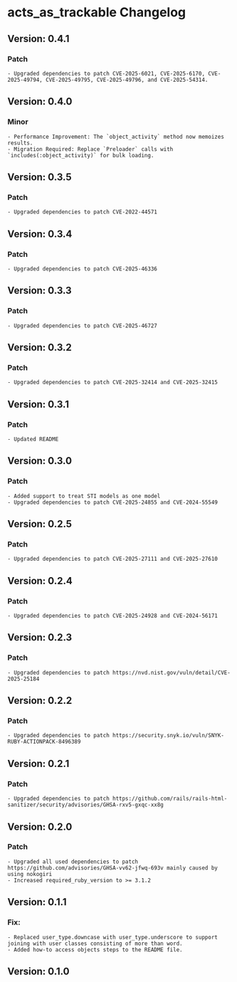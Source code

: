# acts_as_trackable Changelog
## Version: 0.4.1
  ### Patch
    - Upgraded dependencies to patch CVE-2025-6021, CVE-2025-6170, CVE-2025-49794, CVE-2025-49795, CVE-2025-49796, and CVE-2025-54314.
## Version: 0.4.0
  ### Minor
    - Performance Improvement: The `object_activity` method now memoizes results.
    - Migration Required: Replace `Preloader` calls with `includes(:object_activity)` for bulk loading.
## Version: 0.3.5
  ### Patch
    - Upgraded dependencies to patch CVE-2022-44571
## Version: 0.3.4
  ### Patch
    - Upgraded dependencies to patch CVE-2025-46336
## Version: 0.3.3
  ### Patch
    - Upgraded dependencies to patch CVE-2025-46727
## Version: 0.3.2
  ### Patch
    - Upgraded dependencies to patch CVE-2025-32414 and CVE-2025-32415
## Version: 0.3.1
  ### Patch
    - Updated README
## Version: 0.3.0
  ### Patch
    - Added support to treat STI models as one model
    - Upgraded dependencies to patch CVE-2025-24855 and CVE-2024-55549
## Version: 0.2.5
  ### Patch
    - Upgraded dependencies to patch CVE-2025-27111 and CVE-2025-27610
## Version: 0.2.4
  ### Patch
    - Upgraded dependencies to patch CVE-2025-24928 and CVE-2024-56171
## Version: 0.2.3
  ### Patch
    - Upgraded dependencies to patch https://nvd.nist.gov/vuln/detail/CVE-2025-25184
## Version: 0.2.2
  ### Patch
    - Upgraded dependencies to patch https://security.snyk.io/vuln/SNYK-RUBY-ACTIONPACK-8496389
## Version: 0.2.1
  ### Patch
    - Upgraded dependencies to patch https://github.com/rails/rails-html-sanitizer/security/advisories/GHSA-rxv5-gxqc-xx8g
## Version: 0.2.0
  ### Patch
    - Upgraded all used dependencies to patch https://github.com/advisories/GHSA-vv62-jfwq-693v mainly caused by using nokogiri
    - Increased required_ruby_version to >= 3.1.2
## Version: 0.1.1
  ### Fix:
    - Replaced user_type.downcase with user_type.underscore to support joining with user classes consisting of more than word.
    - Added how-to access objects steps to the README file.
## Version: 0.1.0
